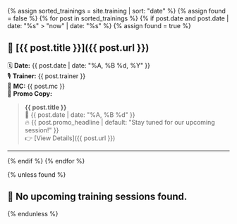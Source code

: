 {% assign sorted_trainings = site.training | sort: "date" %}
{% assign found = false %}
{% for post in sorted_trainings %}
  {% if post.date and post.date | date: "%s" > "now" | date: "%s" %}
    {% assign found = true %}

## 🔹 [{{ post.title }}]({{ post.url }})
🗓️ **Date:** {{ post.date | date: "%A, %B %d, %Y" }}  
🎙️ **Trainer:** {{ post.trainer }}  
🎤 **MC:** {{ post.mc }}  
🧾 **Promo Copy:**

> **{{ post.title }}**  
> 📅 {{ post.date | date: "%A, %B %d" }}  
> 🔥 {{ post.promo_headline | default: "Stay tuned for our upcoming session!" }}  
> 👉 [View Details]({{ post.url }})

---

  {% endif %}
{% endfor %}

{% unless found %}
## 🙅 No upcoming training sessions found.
{% endunless %}
